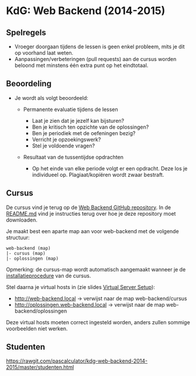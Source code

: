 # KdG: Web Backend (2014-2015)

## Spelregels

- Vroeger doorgaan tijdens de lessen is geen enkel probleem, mits je dit op voorhand laat weten.
- Aanpassingen/verbeteringen (pull requests) aan de cursus worden beloond met minstens één extra punt op het eindtotaal.

## Beoordeling
- Je wordt als volgt beoordeeld:
	- Permanente evaluatie tijdens de lessen 
		- Laat je zien dat je jezelf kan bijsturen?
		- Ben je kritisch ten opzichte van de oplossingen?
		- Ben je periodiek met de oefeningen bezig?
		- Verricht je opzoekingswerk?
		- Stel je voldoende vragen?

	- Resultaat van de tussentijdse opdrachten
		- Op het einde van elke periode volgt er een opdracht. Deze los je individueel op. Plagiaat/kopiëren wordt zwaar bestraft.


## Cursus

De cursus vind je terug op de [Web Backend GitHub repository](https://github.com/pascalculator/web-backend). In de [README.md](https://github.com/pascalculator/web-backend/blob/master/README.md) vind je instructies terug over hoe je deze repository moet downloaden.

Je maakt best een aparte map aan voor web-backend met de volgende structuur:

	web-backend (map)
	|- cursus (map)
	|- oplossingen (map)

Opmerking: de cursus-map wordt automatisch aangemaakt wanneer je de [installatieprocedure](https://github.com/pascalculator/web-backend#installation) van de cursus.

Stel daarna je virtual hosts in (zie slides [Virtual Server Setup](https://github.com/pascalculator/web-backend/blob/master/public/cursus/virtual-server-setup.pdf)):

- http://web-backend.local -> verwijst naar de map web-backend/cursus
- http://oplossingen.web-backend.local -> verwijst naar de map web-backend/oplossingen

Deze virtual hosts moeten correct ingesteld worden, anders zullen sommige voorbeelden niet werken.

## Studenten

https://rawgit.com/pascalculator/kdg-web-backend-2014-2015/master/studenten.html